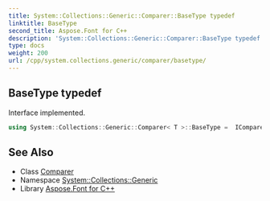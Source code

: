 ```yaml
---
title: System::Collections::Generic::Comparer::BaseType typedef
linktitle: BaseType
second_title: Aspose.Font for C++
description: 'System::Collections::Generic::Comparer::BaseType typedef. Interface implemented in C++.'
type: docs
weight: 200
url: /cpp/system.collections.generic/comparer/basetype/
---
```

## BaseType typedef


Interface implemented.

```cpp
using System::Collections::Generic::Comparer< T >::BaseType =  IComparer<T>
```

## See Also

* Class [Comparer](../)
* Namespace [System::Collections::Generic](../../)
* Library [Aspose.Font for C++](../../../)
